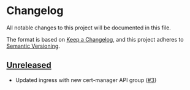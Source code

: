 # Changelog

All notable changes to this project will be documented in this file.

The format is based on [Keep a Changelog](https://keepachangelog.com/en/1.0.0/),
and this project adheres to [Semantic Versioning](https://semver.org/spec/v2.0.0.html).

## [Unreleased]

- Updated ingress with new cert-manager API group ([#3](https://github.com/giantswarm/confetti-backend/pull/3)}

[Unreleased]: https://github.com/giantswarm/confetti-backend/tree/master
